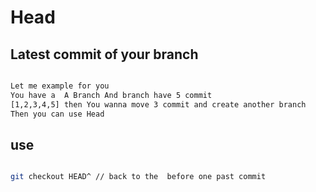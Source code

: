 # Head



## Latest commit of your branch 


```bash

Let me example for you 
You have a  A Branch And branch have 5 commit 
[1,2,3,4,5] then You wanna move 3 commit and create another branch 
Then you can use Head 

```


## use 



```bash

git checkout HEAD^ // back to the  before one past commit 
```




